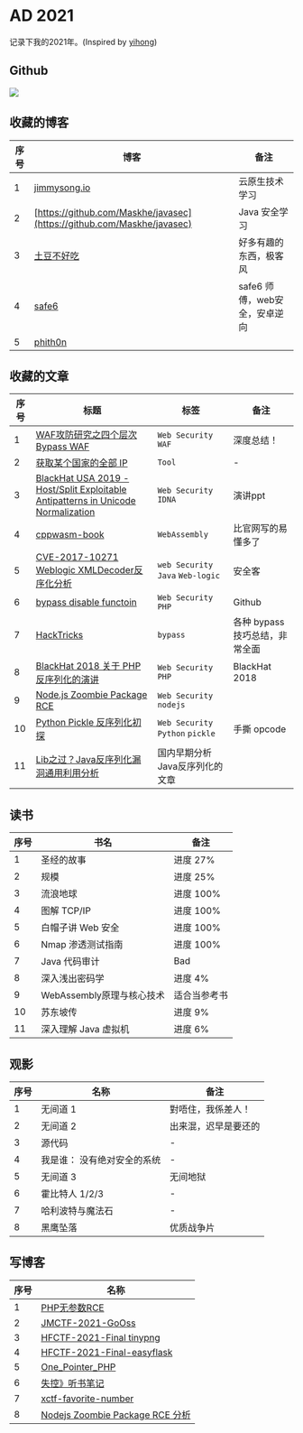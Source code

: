 # AD 2021
记录下我的2021年。(Inspired by [yihong](https://github.com/yihong0618/))

## Github
![](https://camo.githubusercontent.com/6be5974aa9a6edd07768e35fa1544001c5e92ac81fbce3ebbb2bec552a2aaf89/68747470733a2f2f6769746875622d726561646d652d73746174732e76657263656c2e6170702f6170693f757365726e616d653d6d316473756d6d65722673686f775f69636f6e733d7472756526686964655f626f726465723d747275652626636f756e745f707269766174653d74727565253232)

## 收藏的博客
| 序号 | 博客 | 备注 |
| --- | ---  | --- |
| 1 | [jimmysong.io](https://jimmysong.io/kubernetes-handbook) | 云原生技术学习 |
| 2 | [https://github.com/Maskhe/javasec](https://github.com/Maskhe/javasec) | Java 安全学习 |
| 3 | [土豆不好吃](https://dmesg.app/) | 好多有趣的东西，极客风 |
| 4 | [safe6](http://www.safe6.cn/) | safe6 师傅，web安全，安卓逆向 |
| 5 | [phith0n](https://www.leavesongs.com/)


## 收藏的文章

| 序号 | 标题 | 标签 | 备注 |
| --- | --- | ---  | --- |
| 1 | [WAF攻防研究之四个层次Bypass WAF](https://xz.aliyun.com/t/15) | `Web Security` `WAF` | 深度总结！ |
| 2 | [获取某个国家的全部 IP](https://www.countryipblocks.net/acl.php) | `Tool` | - |
| 3 | [BlackHat USA 2019 - Host/Split Exploitable Antipatterns in Unicode Normalization](https://i.blackhat.com/USA-19/Thursday/us-19-Birch-HostSplit-Exploitable-Antipatterns-In-Unicode-Normalization.pdf) | `Web Security` `IDNA` | 演讲ppt |
| 4 | [cppwasm-book](https://github.com/3dgen/cppwasm-book/blob/master/zh/SUMMARY.md) | `WebAssembly` | 比官网写的易懂多了 |
| 5 | [CVE-2017-10271 Weblogic XMLDecoder反序化分析](https://www.anquanke.com/post/id/102768) | `web Security` `Java` `Web-logic` | 安全客 |
| 6 | [bypass disable functoin](https://github.com/yangyangwithgnu/bypass_disablefunc_via_LD_PRELOAD) | `Web Security` `PHP` | Github |
| 7 | [HackTricks](https://book.hacktricks.xyz/) | `bypass` | 各种 bypass 技巧总结，非常全面 |
| 8 | [BlackHat 2018 关于 PHP 反序列化的演讲](https://github.com/s-n-t/presentations/blob/master/us-18-Thomas-It's-A-PHP-Unserialization-Vulnerability-Jim-But-Not-As-We-Know-It.pdf) | `Web Security` `PHP` | BlackHat 2018 |
| 9 | [Node.js Zoombie Package RCE](https://ha.cker.in/index.php/Article/13563) | `Web Security` `nodejs` | |
| 10 | [Python Pickle 反序列化初探](https://xz.aliyun.com/t/7436) | `Web Security` `Python` `pickle` | 手撕 opcode |
| 11 | [Lib之过？Java反序列化漏洞通用利用分析](https://blog.chaitin.cn/2015-11-11_java_unserialize_rce/) | 国内早期分析Java反序列化的文章 |

## 读书
| 序号 | 书名 | 备注 |
| --- | --- | --- |
| 1 | 圣经的故事 | 进度 27% |
| 2 | 规模 | 进度 25% |
| 3 | 流浪地球 | 进度 100% |
| 4 | 图解 TCP/IP | 进度 100% |
| 5 | 白帽子讲 Web 安全 | 进度 100% |
| 6 | Nmap 渗透测试指南 | 进度 100% |
| 7 | Java 代码审计 | Bad |
| 8 | 深入浅出密码学 | 进度 4% |
| 9 | WebAssembly原理与核心技术 | 适合当参考书 |
| 10 | 苏东坡传 | 进度 9% |
| 11 | 深入理解 Java 虚拟机 | 进度 6% |


## 观影
| 序号 | 名称 | 备注 |
| --- | --- | --- |
| 1 | 无间道 1 | 對唔住，我係差人！|
| 2 | 无间道 2 | 出来混，迟早是要还的 |
| 3 | 源代码 | - |
| 4 | 我是谁： 没有绝对安全的系统 | - |
| 5 | 无间道 3 | 无间地狱 |
| 6 | 霍比特人 1/2/3 | - |
| 7 | 哈利波特与魔法石 | - |
| 8 | 黑鹰坠落 | 优质战争片 |

## 写博客
| 序号 | 名称 |
| ---  | --- |
| 1 | [PHP无参数RCE](https://blog.summ3r.top/2021/06/01/PHP%E6%97%A0%E5%8F%82%E6%95%B0RCE/) |
| 2 | [JMCTF-2021-GoOss](https://blog.summ3r.top/2021/05/18/JMCTF-2021-GoOss/) |
| 3 | [HFCTF-2021-Final tinypng](https://blog.summ3r.top/2021/05/15/HFCTF-2021-Final-tinypng/) |
| 4 | [HFCTF-2021-Final-easyflask](https://blog.summ3r.top/2021/05/08/HFCTF-2021-Final-easyflask/) |
| 5 | [One_Pointer_PHP](https://blog.summ3r.top/2021/05/02/One-Pointer-PHP/) |
| 6 | [失控》听书笔记](https://blog.summ3r.top/2021/03/28/%E5%A4%B1%E6%8E%A7/) |
| 7 | [xctf-favorite-number](https://blog.summ3r.top/2021/03/19/xctf-favorite-number/) |
| 8 | [Nodejs Zoombie Package RCE 分析](https://blog.summ3r.top/2021/08/26/Nodejs-Zoombie-Package-RCE-%E5%88%86%E6%9E%90/)
